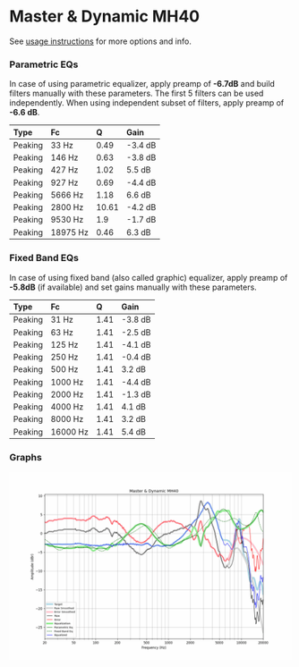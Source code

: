 # Master & Dynamic MH40
See [usage instructions](https://github.com/jaakkopasanen/AutoEq#usage) for more options and info.

### Parametric EQs
In case of using parametric equalizer, apply preamp of **-6.7dB** and build filters manually
with these parameters. The first 5 filters can be used independently.
When using independent subset of filters, apply preamp of **-6.6 dB**.

| Type    | Fc       |     Q | Gain    |
|:--------|:---------|:------|:--------|
| Peaking | 33 Hz    |  0.49 | -3.4 dB |
| Peaking | 146 Hz   |  0.63 | -3.8 dB |
| Peaking | 427 Hz   |  1.02 | 5.5 dB  |
| Peaking | 927 Hz   |  0.69 | -4.4 dB |
| Peaking | 5666 Hz  |  1.18 | 6.6 dB  |
| Peaking | 2800 Hz  | 10.61 | -4.2 dB |
| Peaking | 9530 Hz  |  1.9  | -1.7 dB |
| Peaking | 18975 Hz |  0.46 | 6.3 dB  |

### Fixed Band EQs
In case of using fixed band (also called graphic) equalizer, apply preamp of **-5.8dB**
(if available) and set gains manually with these parameters.

| Type    | Fc       |    Q | Gain    |
|:--------|:---------|:-----|:--------|
| Peaking | 31 Hz    | 1.41 | -3.8 dB |
| Peaking | 63 Hz    | 1.41 | -2.5 dB |
| Peaking | 125 Hz   | 1.41 | -4.1 dB |
| Peaking | 250 Hz   | 1.41 | -0.4 dB |
| Peaking | 500 Hz   | 1.41 | 3.2 dB  |
| Peaking | 1000 Hz  | 1.41 | -4.4 dB |
| Peaking | 2000 Hz  | 1.41 | -1.3 dB |
| Peaking | 4000 Hz  | 1.41 | 4.1 dB  |
| Peaking | 8000 Hz  | 1.41 | 3.2 dB  |
| Peaking | 16000 Hz | 1.41 | 5.4 dB  |

### Graphs
![](./Master%20&%20Dynamic%20MH40.png)